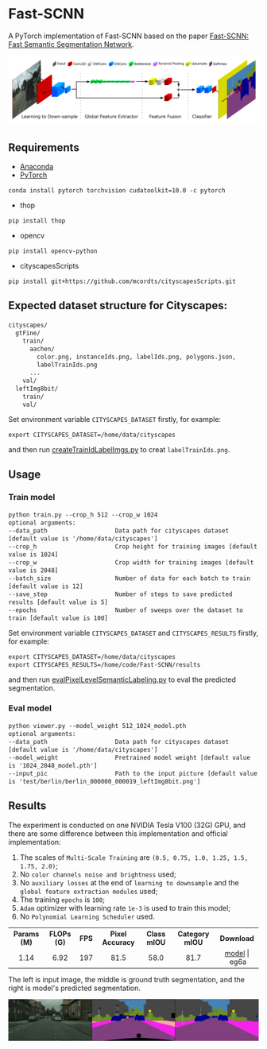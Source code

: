 # Fast-SCNN
A PyTorch implementation of Fast-SCNN based on the paper [Fast-SCNN: Fast Semantic Segmentation Network](https://arxiv.org/abs/1902.04502).

![Network Architecture image from the paper](structure.png)

## Requirements
- [Anaconda](https://www.anaconda.com/download/)
- [PyTorch](https://pytorch.org)
```
conda install pytorch torchvision cudatoolkit=10.0 -c pytorch
```
- thop
```
pip install thop
```
- opencv
```
pip install opencv-python
```
- cityscapesScripts
```
pip install git+https://github.com/mcordts/cityscapesScripts.git
```

## Expected dataset structure for Cityscapes:
```
cityscapes/
  gtFine/
    train/
      aachen/
        color.png, instanceIds.png, labelIds.png, polygons.json,
        labelTrainIds.png
      ...
    val/
  leftImg8bit/
    train/
    val/
```
Set environment variable `CITYSCAPES_DATASET` firstly, for example:
```
export CITYSCAPES_DATASET=/home/data/cityscapes
```
and then run [createTrainIdLabelImgs.py](https://github.com/mcordts/cityscapesScripts/blob/master/cityscapesscripts/preparation/createTrainIdLabelImgs.py) to creat `labelTrainIds.png`.

## Usage
### Train model
```
python train.py --crop_h 512 --crop_w 1024
optional arguments:
--data_path                   Data path for cityscapes dataset [default value is '/home/data/cityscapes']
--crop_h                      Crop height for training images [default value is 1024]
--crop_w                      Crop width for training images [default value is 2048]
--batch_size                  Number of data for each batch to train [default value is 12]
--save_step                   Number of steps to save predicted results [default value is 5]
--epochs                      Number of sweeps over the dataset to train [default value is 100]
```
Set environment variable `CITYSCAPES_DATASET` and `CITYSCAPES_RESULTS` firstly, for example: 
```
export CITYSCAPES_DATASET=/home/data/cityscapes
export CITYSCAPES_RESULTS=/home/code/Fast-SCNN/results
```
and then run [evalPixelLevelSemanticLabeling.py](https://github.com/mcordts/cityscapesScripts/blob/master/cityscapesscripts/evaluation/evalPixelLevelSemanticLabeling.py) to eval the predicted segmentation.

### Eval model
```
python viewer.py --model_weight 512_1024_model.pth
optional arguments:
--data_path                   Data path for cityscapes dataset [default value is '/home/data/cityscapes']
--model_weight                Pretrained model weight [default value is '1024_2048_model.pth']
--input_pic                   Path to the input picture [default value is 'test/berlin/berlin_000000_000019_leftImg8bit.png']
```

## Results
The experiment is conducted on one NVIDIA Tesla V100 (32G) GPU, and there are some difference between this 
implementation and official implementation:
1. The scales of `Multi-Scale Training` are `(0.5, 0.75, 1.0, 1.25, 1.5, 1.75, 2.0)`;
2. No `color channels noise and brightness` used;
3. No `auxiliary losses` at the end of `learning to downsample` and the `global feature extraction modules` used;
4. The training `epochs` is `100`;
5. `Adam` optimizer with learning rate `1e-3` is used to train this model;
6. No `Polynomial Learning Scheduler` used.

<table>
	<tbody>
		<!-- START TABLE -->
		<!-- TABLE HEADER -->
		<th>Params (M)</th>
		<th>FLOPs (G)</th>
		<th>FPS</th>
		<th>Pixel Accuracy</th>
		<th>Class mIOU</th>
		<th>Category mIOU</th>
		<th>Download</th>
		<!-- TABLE BODY -->
		<tr>
			<td align="center">1.14</td>
			<td align="center">6.92</td>
			<td align="center">197</td>
			<td align="center">81.5</td>
			<td align="center">58.0</td>
			<td align="center">81.7</td>
			<td align="center"><a href="https://pan.baidu.com/s/1cmcAtDewYs2lWK7LaktofQ">model</a>&nbsp;|&nbsp;eg6a</td>
		</tr>
	</tbody>
</table>

The left is input image, the middle is ground truth segmentation, and the right is model's predicted segmentation.

![munster_000120_000019](munster_000120_000019_result.png)

